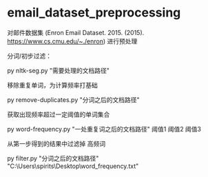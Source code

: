 # email_dataset_preprocessing
对邮件数据集 (Enron Email Dataset. 2015. (2015). https://www.cs.cmu.edu/~./enron)  进行预处理


分词/初步过滤：

py nltk-seg.py "需要处理的文档路径"

移除重复单词，为计算频率打基础

py remove-duplicates.py "分词之后的文档路径"

获取出现频率超过一定阈值的单词集合

py word-frequency.py "一处重复词之后的文档路径" 阈值1 阈值2 阈值3

从第一步得到的结果中过滤掉 高频词

py filter.py "分词之后的文档路径" "C:\Users\spirits\Desktop\word_frequency.txt"
